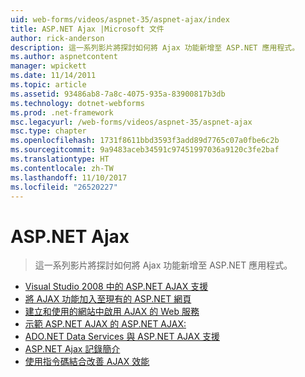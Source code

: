 ```yaml
---
uid: web-forms/videos/aspnet-35/aspnet-ajax/index
title: ASP.NET Ajax |Microsoft 文件
author: rick-anderson
description: 這一系列影片將探討如何將 Ajax 功能新增至 ASP.NET 應用程式。
ms.author: aspnetcontent
manager: wpickett
ms.date: 11/14/2011
ms.topic: article
ms.assetid: 93486ab8-7a8c-4075-935a-83900817b3db
ms.technology: dotnet-webforms
ms.prod: .net-framework
msc.legacyurl: /web-forms/videos/aspnet-35/aspnet-ajax
msc.type: chapter
ms.openlocfilehash: 1731f8611bbd3593f3add89d7765c07a0fbe6c2b
ms.sourcegitcommit: 9a9483aceb34591c97451997036a9120c3fe2baf
ms.translationtype: HT
ms.contentlocale: zh-TW
ms.lasthandoff: 11/10/2017
ms.locfileid: "26520227"
---
```

<a name="aspnet-ajax"></a>ASP.NET Ajax
====================
> 這一系列影片將探討如何將 Ajax 功能新增至 ASP.NET 應用程式。


- [Visual Studio 2008 中的 ASP.NET AJAX 支援](aspnet-ajax-support-in-visual-studio-2008.md)
- [將 AJAX 功能加入至現有的 ASP.NET 網頁](adding-ajax-functionality-to-an-existing-aspnet-page.md)
- [建立和使用的網站中啟用 AJAX 的 Web 服務](creating-and-using-an-ajax-enabled-web-service-in-a-web-site.md)
- [示範 ASP.NET AJAX 的 ASP.NET AJAX:](aspnet-ajax-a-demonstration-of-aspnet-ajax.md)
- [ADO.NET Data Services 與 ASP.NET AJAX 支援](adonet-data-services-with-aspnet-ajax-support.md)
- [ASP.NET Ajax 記錄簡介](introduction-to-aspnet-ajax-history.md)
- [使用指令碼結合改善 AJAX 效能](using-script-combining-to-improve-ajax-performance.md)
